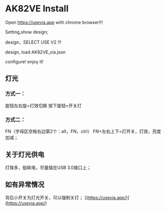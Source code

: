 # AK82VE Install
Open https://usevia.app with chrome browser!!!

Setting,show design;

design，SELECT USE V2 !!!

design, load AK82VE_via.json

configure! enjoy it!

## 灯光
### 方式一：
旋钮左右旋=灯效切换
按下旋钮=开关灯

### 方式二：
FN（字母区空格右边第2个：alt，FN，ctrl）
FN+左右上下=灯开关，灯效，亮度加减；

## 关于灯光供电

灯珠多，挺耗电，尽量插在USB 3.0接口上；


## 如有异常情况

背后小开关为灯光开关，可以强制关灯；
](https://usevia.app/)](https://usevia.app/)
